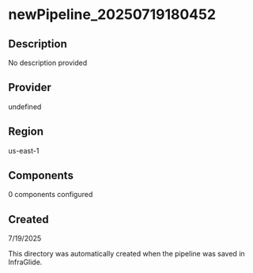 # newPipeline_20250719180452

## Description
No description provided

## Provider
undefined

## Region
us-east-1

## Components
0 components configured

## Created
7/19/2025

This directory was automatically created when the pipeline was saved in InfraGlide.
